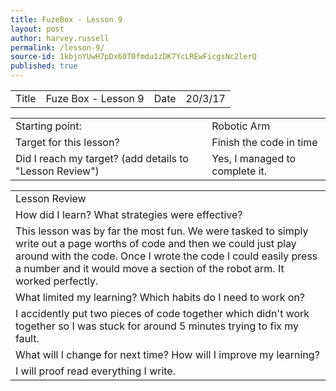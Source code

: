 ```yaml
---
title: FuzeBox - Lesson 9
layout: post
author: harvey.russell
permalink: /lesson-9/
source-id: 1kbjnYUwH7pDx60T0fmdu1zDK7YcLREwFicgsNc2lerQ
published: true
---
```

<table>
  <tr>
    <td>Title</td>
    <td>Fuze Box - Lesson 9</td>
    <td>Date</td>
    <td>20/3/17</td>
  </tr>
</table>


<table>
  <tr>
    <td>Starting point:</td>
    <td>Robotic Arm</td>
  </tr>
  <tr>
    <td>Target for this lesson?</td>
    <td>Finish the code in time</td>
  </tr>
  <tr>
    <td>Did I reach my target? 
(add details to "Lesson Review")</td>
    <td>Yes, I managed to complete it.</td>
  </tr>
</table>


<table>
  <tr>
    <td>Lesson Review</td>
  </tr>
  <tr>
    <td>How did I learn? What strategies were effective? </td>
  </tr>
  <tr>
    <td>This lesson was by far the most fun. We were tasked to simply write out a page worths of code and then we could just play around with the code. Once I wrote the code I could easily press a number and it would move a section of the robot arm. It worked perfectly.</td>
  </tr>
  <tr>
    <td>What limited my learning? Which habits do I need to work on? </td>
  </tr>
  <tr>
    <td>I accidently put two pieces of code together which didn't work together so I was stuck for around 5 minutes trying to fix my fault.</td>
  </tr>
  <tr>
    <td>What will I change for next time? How will I improve my learning?</td>
  </tr>
  <tr>
    <td>I will proof read everything I write.</td>
  </tr>
</table>


